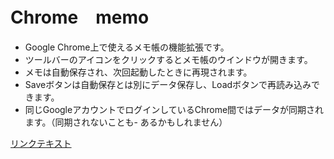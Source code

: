 # Chrome　memo
- Google Chrome上で使えるメモ帳の機能拡張です。
- ツールバーのアイコンをクリックするとメモ帳のウインドウが開きます。
- メモは自動保存され、次回起動したときに再現されます。
- Saveボタンは自動保存とは別にデータ保存し、Loadボタンで再読み込みできます。
- 同じGoogleアカウントでログインしているChrome間ではデータが同期されます。（同期されないことも- あるかもしれません）

[リンクテキスト](URL)